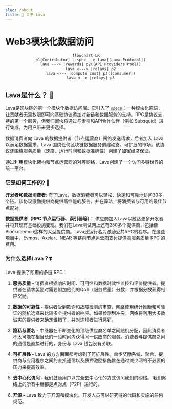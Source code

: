 ```yaml
---
slug: /about
title: 🌋 关于 Lava
---
```


# Web3模块化数据访问

<center>

```mermaid
flowchart LR
    p1[Contributor] --spec --> lava[[Lava Protocol]]
    lava ---> |rewards| p2((API Providers Pool))
    lava <---> |relays| p2
    lava <--- |compute cost| p3([Consumer])
    lava <--> |relays| p3
```
</center>

## Lava是什么？ 🌋

Lava是区块链的第一个模块化数据访问层。它引入了 [`specs`](/spec)：一种模块化原语，让贡献者无需权限即可向基础协议添加对新链和数据服务的支持。RPC是协议支持的第一个服务，但我们很快将通过与索引和API合作伙伴（例如 Subsquid）进行集成，为用户带来更多选择。

数据消费者向 Lava 的数据提供者（节点运营商）网络发送请求，后者加入 Lava 以满足数据需求。Lava 围绕任何区块链数据服务创建动态、可扩展的市场。该协议还围绕服务质量（速度、运行时间和数据准确性）创建了加密经济保证。

通过利用模块化架构和节点运营商的对等网络，Lava创建了一个访问多链世界的统一平台。


### 它是如何工作的? 🔩

**开发者和数据消费者:**
有了Lava，数据消费者可以轻松、快速和可靠地访问30多个链。该协议激励提供商提供高性能的服务，并在算法上将消费者与可用的最佳节点配对。

**数据提供者（RPC 节点运行器、索引器等）：**
供应商加入Lava以触达更多开发者并将其现有基础设施变现。我们在Lava测试网上还有250多个提供商，包括像Blockdaemon这样的大型提供商。Lava还运行名为激励公共RPC的程序。在这些项目中，Evmos、Axelar、NEAR 等链向节点运营商支付提供高服务质量 RPC 的费用。


### 为什么选择Lava？❣️

Lava 提供了即用的多链 RPC：

1. **服务质量 -** 消费者根据响应时间、可用性和数据时效性监控和评价提供者。提供者在请求奖励时需要附加他们的QoS（服务质量）分数，并根据分数获得相应奖励。

2. **数据的可靠性 -** 提供者受到欺诈和故障检测的审查，网络使用统计推断和可验证的随机选择来比较多个提供者的响应。如果检测到冲突，网络将利用大多数诚实的提供者来确定谁错了，并对违规者进行惩罚。

3. **隐私与匿名 -** 中继器在不断变化的顶级供应商名单之间随机分配，因此消费者不太可能在相当长的一段时间内获得同一供应商的服务。消费者与提供商之间的通信是直接进行的，身份与 Lava 钱包没有关联。

4. **可扩展性 -** Lava 的方方面面都考虑到了可扩展性。单步奖励系统、聚合、提供商与应用程序之间的直接通信以及质押激励措施旨在通过减少网络不必要的压力来提高效率。

5. **去中心化访问 -** 我们鼓励用户以完全去中心化的方式访问我们的网络。 我们网络上的所有中继都是点对点（P2P）进行的。

6. **开源 -** Lava 致力于开源和模块化。开发人员可以研究链的代码和实施的任何规范。
